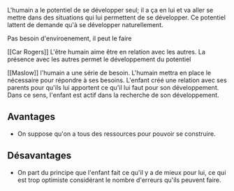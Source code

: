 L'humain a le potentiel de se développer seul; il a ça en lui et va aller se mettre dans des situations qui lui permettent de se développer.
Ce potentiel lattent de demande qu'à se développer naturellement.

Pas besoin d'enviroenement, il peut le faire 

[[Car Rogers]] L'être humain aime être en relation avec les autres. La présence avec les autres permet le développement du potentiel

[[Maslow]] l'humain a une série de besoin. L'humain mettra en place le nécessaire pour répondre à ses besoins. L'enfant créé une relation avec ses parents pour qu'ils lui apportent ce qu'il lui faut pour son développement. Dans ce sens, l'enfant est actif dans la recherche de son développement.
## Avantages
- On suppose qu'on a tous des ressources pour pouvoir se construire.
## Désavantages
- On part du principe que l'enfant fait ce qu'il y a de mieux pour lui, ce qui est trop optimiste considérant le nombre d'erreurs qu'ils peuvent faire. 


